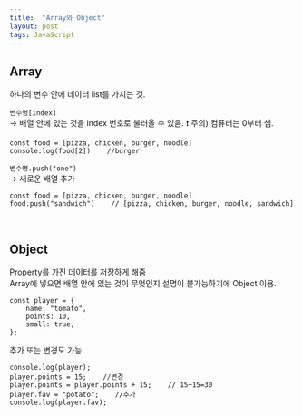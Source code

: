 ```yaml
---
title:  "Array와 Object"
layout: post
tags: JavaScript
---
```


## Array
하나의 변수 안에 데이터 list를 가지는 것.

`변수명[index]`<br>
→ 배열 안에 있는 것을 index 번호로 불러올 수 있음. ❗️ 주의) 컴퓨터는 0부터 셈.
```
const food = [pizza, chicken, burger, noodle]
console.log(food[2])    //burger
```






`변수명.push("one")`<br> 
→ 새로운 배열 추가
```
const food = [pizza, chicken, burger, noodle]
food.push("sandwich")    // [pizza, chicken, burger, noodle, sandwich]
```

<br>

## Object
Property를 가진 데이터를 저장하게 해줌<br>
Array에 넣으면 배열 안에 있는 것이 무엇인지 설명이 불가능하기에 Object 이용.<br>

```
const player = {
    name: "tomato",
    points: 10,
    small: true,
};
```

추가 또는 변경도 가능
```
console.log(player);
player.points = 15;    //변경
player.points = player.points + 15;    // 15+15=30
player.fav = "potato";    //추가
console.log(player.fav);
```
